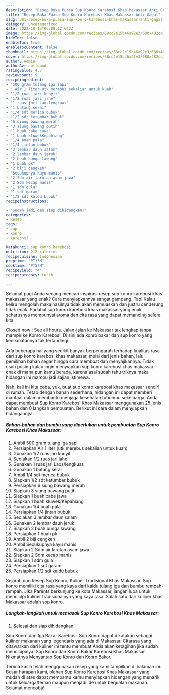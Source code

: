 ```yaml
---
description: "Resep Buka Puasa Sup Konro Karebosi Khas Makassar Anti Gagal"
title: "Resep Buka Puasa Sup Konro Karebosi Khas Makassar Anti Gagal"
slug: 381-resep-buka-puasa-sup-konro-karebosi-khas-makassar-anti-gagal
category: Uncategorized
date: 2022-10-13T06:00:12.642Z
image: https://img-global.cpcdn.com/recipes/68cc2e15b46a92e3/680x482cq70/sup-konro-karebosi-khas-makassar-foto-resep-utama.jpg
hideToc: false
enableToc: true
enableTocContent: false
thumbnail: https://img-global.cpcdn.com/recipes/68cc2e15b46a92e3/680x482cq70/sup-konro-karebosi-khas-makassar-foto-resep-utama.jpg
cover: https://img-global.cpcdn.com/recipes/68cc2e15b46a92e3/680x482cq70/sup-konro-karebosi-khas-makassar-foto-resep-utama.jpg
author: Admin
authorAv: notfound
ratingvalue: 4.7
reviewcount: 9
recipeingredient:
- "500 gram tulang iga sapi"
- " Air 1 liter utk merebus sekalian untuk kuah"
- "1/2 ruas jari kunyit"
- "1/2 ruas jari jahe"
- "1 ruas jari Laoslengkuas"
- "1 batang serai"
- "1/4 sdt merica bubuk"
- "1/2 sdt ketumbar bubuk"
- "6 siung bawang merah"
- "3 siung bawang putih"
- "1 buah cabe jawa"
- "1 buah kluwekKepahiang"
- "1/4 buah pala"
- "1/4 jintan bubuk"
- "3 lembar daun salam"
- "2 lembar daun jeruk"
- "2 buah bunga lawang"
- "1 buah pk"
- "2 biji cengkeh"
- "Secukupnya kayu manis"
- "2 Sdm air larutan asam jawa"
- "2 Sdm kecap manis"
- "1 sdm gula"
- "1 sdt garam"
- "1/2 sdt kaldu bubuk"
recipeinstructions:

- "Sudah jadi dan siap dihidangkan!"
categories:
- Resep
tags:
- sup
- konro
- karebosi

katakunci: sup konro karebosi 
nutrition: 212 calories
recipecuisine: Indonesian
preptime: "PT13M"
cooktime: "PT57M"
recipeyield: "4"
recipecategory: Lunch

---
```



Selamat pagi Anda sedang mencari inspirasi resep sup konro karebosi khas makassar yang enak? Cara menyiapkannya sangat gampang. Tapi Kalau keliru mengolah maka hasilnya tidak akan memuaskan dan justru cenderung tidak enak. Padahal sup konro karebosi khas makassar yang enak seharusnya mempunyai aroma dan cita rasa yang dapat memancing selera kita.


Closed now : See all hours. Jalan-jalan ke Makassar tak lengkap tanpa mampir ke Konro Karebosi. Di sini ada konro bakar dan sup konro yang kenikmatannya tak tertandingi..

Ada beberapa hal yang sedikit banyak berpengaruh terhadap kualitas rasa dari sup konro karebosi khas makassar, mulai dari jenis bahan, lalu pemilihan bahan segar hingga cara membuat dan menyajikannya. Tidak usah pusing kalau ingin menyiapkan sup konro karebosi khas makassar enak di mana pun kamu berada, karena asal sudah tahu triknya maka hidangan ini mampu jadi sajian istimewa.


Nah, kali ini kita coba, yuk, buat sup konro karebosi khas makassar sendiri di rumah. Tetap dengan bahan sederhana, hidangan ini dapat memberi manfaat dalam membantu menjaga kesehatan tubuhmu sekeluarga. Anda dapat membuat Sup Konro Karebosi Khas Makassar menggunakan 25 jenis bahan dan 0 langkah pembuatan. Berikut ini cara dalam menyiapkan hidangannya.

<!--inarticleads1-->

##### Bahan-bahan dan bumbu yang diperlukan untuk pembuatan Sup Konro Karebosi Khas Makassar:

1. Ambil 500 gram tulang iga sapi
1. Persiapkan  Air 1 liter (utk merebus sekalian untuk kuah)
1. Gunakan 1/2 ruas jari kunyit
1. Sediakan 1/2 ruas jari jahe
1. Gunakan 1 ruas jari Laos/lengkuas
1. Gunakan 1 batang serai
1. Ambil 1/4 sdt merica bubuk
1. Siapkan 1/2 sdt ketumbar bubuk
1. Persiapkan 6 siung bawang merah
1. Siapkan 3 siung bawang putih
1. Siapkan 1 buah cabe jawa
1. Siapkan 1 buah kluwek/Kepahiang
1. Gunakan 1/4 buah pala
1. Persiapkan 1/4 jintan bubuk
1. Sediakan 3 lembar daun salam
1. Gunakan 2 lembar daun jeruk
1. Siapkan 2 buah bunga lawang
1. Persiapkan 1 buah pk
1. Ambil 2 biji cengkeh
1. Ambil Secukupnya kayu manis
1. Siapkan 2 Sdm air larutan asam jawa
1. Siapkan 2 Sdm kecap manis
1. Siapkan 1 sdm gula
1. Persiapkan 1 sdt garam
1. Persiapkan 1/2 sdt kaldu bubuk


Sejarah dan Resep Sop Konro, Kuliner Tradisional Khas Makassar. Sop konro memiliki cita rasa yang kaya dari kaldu tulang iga dan bumbu rempah-rempah. Jika Parents berkunjung ke kota Makassar, jangan lupa untuk mencicipi kuliner tradisionalnya yang kaya rasa. Salah satu dari kuliner khas Makassar adalah sop konro. 

<!--inarticleads2-->

##### Langkah-langkah untuk memasak Sup Konro Karebosi Khas Makassar:


1. Selesai dan siap dihidangkan!

Sop Konro dan Iga Bakar Karebosi. Sop Konro dapat dikatakan sebagai kuliner makanan yang legendaris yang ada di Makassar. Citarasa yang ditawarkan dari kuliner ini tentu membuat Anda akan ketagihan jika sudah mencicipinya. Sop Konro dan Konro Bakar Karebosi Khas Makassar. Nikmatnya Menyantap Sop Konro dan Konro Bakar. 

Terima kasih telah menggunakan resep yang kami tampilkan di halaman ini. Besar harapan kami, olahan Sup Konro Karebosi Khas Makassar yang mudah di atas dapat membantu kamu menyiapkan hidangan yang menarik untuk keluarga/teman maupun menjadi ide untuk berjualan makanan. Selamat mencoba!
